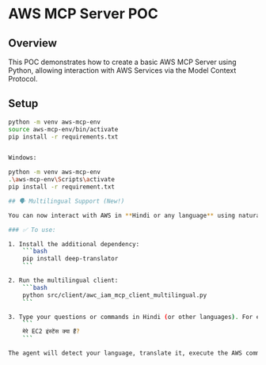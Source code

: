 # AWS MCP Server POC

## Overview
This POC demonstrates how to create a basic AWS MCP Server using Python, allowing interaction with AWS Services via the Model Context Protocol.

## Setup
```bash
python -m venv aws-mcp-env
source aws-mcp-env/bin/activate
pip install -r requirements.txt


Windows:

python -m venv aws-mcp-env
.\aws-mcp-env\Scripts\activate
pip install -r requirement.txt

## 🗣️ Multilingual Support (New!)

You can now interact with AWS in **Hindi or any language** using natural language!

### ✅ To use:

1. Install the additional dependency:
    ```bash
    pip install deep-translator
    ```

2. Run the multilingual client:
    ```bash
    python src/client/awc_iam_mcp_client_multilingual.py
    ```

3. Type your questions or commands in Hindi (or other languages). For example:
    ```
    मेरे EC2 इंस्टेंस क्या हैं?
    ```

The agent will detect your language, translate it, execute the AWS command, and return the response **back in your language** using MCP + LangChain + Groq.
